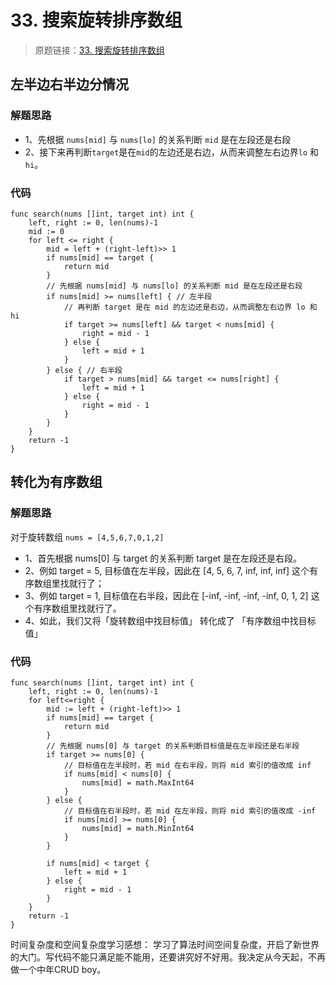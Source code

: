 # 33. 搜索旋转排序数组
> 原题链接：[33. 搜索旋转排序数组](https://leetcode-cn.com/problems/search-in-rotated-sorted-array/)

## 左半边右半边分情况
### 解题思路
* 1、先根据 ``nums[mid]`` 与 ``nums[lo]`` 的关系判断 ``mid`` 是在左段还是右段
* 2、接下来再判断``target``是在``mid``的左边还是右边，从而来调整左右边界``lo`` 和 ``hi``。

### 代码
```golang
func search(nums []int, target int) int {
	left, right := 0, len(nums)-1
	mid := 0
	for left <= right {
		mid = left + (right-left)>> 1
		if nums[mid] == target {
			return mid
		}
		// 先根据 nums[mid] 与 nums[lo] 的关系判断 mid 是在左段还是右段
		if nums[mid] >= nums[left] { // 左半段
			// 再判断 target 是在 mid 的左边还是右边，从而调整左右边界 lo 和 hi
			if target >= nums[left] && target < nums[mid] {
				right = mid - 1
			} else {
				left = mid + 1
			}
		} else { // 右半段
			if target > nums[mid] && target <= nums[right] {
				left = mid + 1
			} else {
				right = mid - 1
			}
		}
	}
	return -1
}
```
## 转化为有序数组
### 解题思路
对于旋转数组 ``nums = [4,5,6,7,0,1,2]``
* 1、首先根据 nums[0] 与 target 的关系判断 target 是在左段还是右段。
* 2、例如 target = 5, 目标值在左半段，因此在 [4, 5, 6, 7, inf, inf, inf] 这个有序数组里找就行了；
* 3、例如 target = 1, 目标值在右半段，因此在 [-inf, -inf, -inf, -inf, 0, 1, 2] 这个有序数组里找就行了。
* 4、如此，我们又将「旋转数组中找目标值」 转化成了 「有序数组中找目标值」
### 代码
```golang
func search(nums []int, target int) int {
	left, right := 0, len(nums)-1
	for left<=right {
		mid := left + (right-left)>> 1
		if nums[mid] == target {
			return mid
		}
		// 先根据 nums[0] 与 target 的关系判断目标值是在左半段还是右半段
		if target >= nums[0] {
			// 目标值在左半段时，若 mid 在右半段，则将 mid 索引的值改成 inf
			if nums[mid] < nums[0] {
				nums[mid] = math.MaxInt64
			}
		} else {
			// 目标值在右半段时，若 mid 在左半段，则将 mid 索引的值改成 -inf
			if nums[mid] >= nums[0] {
				nums[mid] = math.MinInt64
			}
		}

		if nums[mid] < target {
			left = mid + 1
		} else {
			right = mid - 1
		}
	}
	return -1
}
```
时间复杂度和空间复杂度学习感想：
学习了算法时间空间复杂度，开启了新世界的大门。写代码不能只满足能不能用，还要讲究好不好用。我决定从今天起，不再做一个中年CRUD boy。
